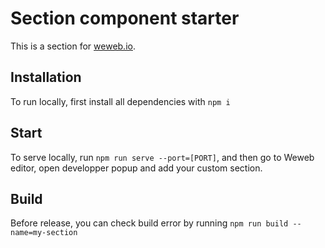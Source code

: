 # Section component starter

This is a section for [weweb.io](https://www.weweb.io/).

## Installation

To run locally, first install all dependencies with `npm i`

## Start

To serve locally, run `npm run serve --port=[PORT]`, and then go to Weweb editor, open developper popup and add your custom section.

## Build

Before release, you can check build error by running `npm run build --name=my-section`
